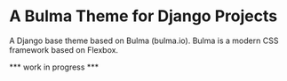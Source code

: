 # A Bulma Theme for Django Projects

A Django base theme based on Bulma (bulma.io). Bulma is a modern CSS framework based on Flexbox.

*** work in progress ***
